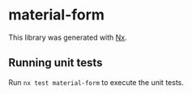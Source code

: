 # material-form

This library was generated with [Nx](https://nx.dev).

## Running unit tests

Run `nx test material-form` to execute the unit tests.
